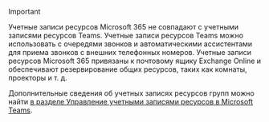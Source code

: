 > [!IMPORTANT]
> Учетные записи ресурсов Microsoft 365 не совпадают с учетными записями ресурсов Teams. Учетные записи ресурсов Teams можно использовать с очередями звонков и автоматическими ассистентами для приема звонков с внешних телефонных номеров. Учетные записи ресурсов Microsoft 365 привязаны к почтовому ящику Exchange Online и обеспечивают резервирование общих ресурсов, таких как комнаты, проекторы и т. д.
>
> Дополнительные сведения об учетных записях ресурсов групп можно найти [в разделе Управление учетными записями ресурсов в Microsoft Teams](../manage-resource-accounts.md).
